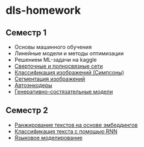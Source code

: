 # dls-homework

## Семестр 1
* Основы машинного обучения
* Линейные модели и методы оптимизации
* Решением ML-задачи на kaggle
* [Сверточные и полносвязные сети]([homework]dense_and_convolutional_nn.ipynb)
* [Классификация изображений (Симпсоны)](simpsone_home.ipynb)
* [Сегментация изображений]([hw]segmentation.ipynb)
* [Автоэнкодеры]([hw]autoencoders_semester1.ipynb)
* [Генеративно-состязательные модели]([hw]GAN.ipynb)

## Семестр 2
* [Ранжирование текстов на основе эмбеддингов]([homework]simple_embeddings.ipynb)
* [Классификация текста с помощью RNN](hw_text_classification.ipynb)
* [Языковое моделирование](hw_language_modelling.ipynb)
